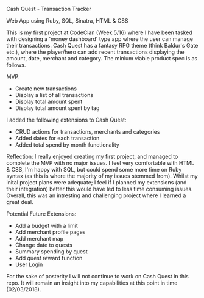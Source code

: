 Cash Quest - Transaction Tracker

Web App using Ruby, SQL, Sinatra, HTML & CSS

This is my first project at CodeClan (Week 5/16) where I have been tasked with designing a 'money dashboard' type app where the user can manage their transactions. Cash Quest has a fantasy RPG theme (think Baldur's Gate etc.), where the player/hero can add recent transactions displaying the amount, date, merchant and category. The minium viable product spec is as follows.


MVP:
- Create new transactions
- Display a list of all transactions
- Display total amount spent
- Display total amount spent by tag


I added the following extensions to Cash Quest:
- CRUD actions for transactions, merchants and categories
- Added dates for each transaction
- Added total spend by month functionality


Reflection:
I really enjoyed creating my first project, and managed to complete the MVP with no major issues. I feel very comfortable with HTML & CSS, I'm happy with SQL, but could spend some more time on Ruby syntax (as this is where the majority of my issues stemmed from). Whilst my inital project plans were adequate; I feel if I planned my extensions (and their integration) better this would have led to less time consuming issues. Overall, this was an intresting and challenging project where I learned a great deal.


Potential Future Extensions:
- Add a budget with a limit 
- Add merchant profile pages
- Add merchant map
- Change date to quests
- Summary spending by quest
- Add quest reward function
- User Login


For the sake of posterity I will not continue to work on Cash Quest in this repo. It will remain an insight into my capabilities at this point in time (02/03/2018).
